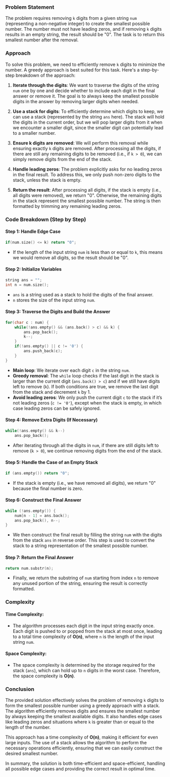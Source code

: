 ### Problem Statement

The problem requires removing `k` digits from a given string `num` (representing a non-negative integer) to create the smallest possible number. The number must not have leading zeros, and if removing `k` digits results in an empty string, the result should be "0". The task is to return this smallest number after the removal.

### Approach

To solve this problem, we need to efficiently remove `k` digits to minimize the number. A greedy approach is best suited for this task. Here's a step-by-step breakdown of the approach:

1. **Iterate through the digits**:
   We want to traverse the digits of the string `num` one by one and decide whether to include each digit in the final answer or remove it. The goal is to always keep the smallest possible digits in the answer by removing larger digits when needed.

2. **Use a stack for digits**:
   To efficiently determine which digits to keep, we can use a stack (represented by the string `ans` here). The stack will hold the digits in the current order, but we will pop larger digits from it when we encounter a smaller digit, since the smaller digit can potentially lead to a smaller number.

3. **Ensure k digits are removed**:
   We will perform this removal while ensuring exactly `k` digits are removed. After processing all the digits, if there are still any remaining digits to be removed (i.e., if `k > 0`), we can simply remove digits from the end of the stack.

4. **Handle leading zeros**:
   The problem explicitly asks for no leading zeros in the final result. To address this, we only push non-zero digits to the stack, unless the stack is empty.

5. **Return the result**:
   After processing all digits, if the stack is empty (i.e., all digits were removed), we return "0". Otherwise, the remaining digits in the stack represent the smallest possible number. The string is then formatted by trimming any remaining leading zeros.

### Code Breakdown (Step by Step)

#### Step 1: Handle Edge Case

```cpp
if(num.size() <= k) return "0";
```

- If the length of the input string `num` is less than or equal to `k`, this means we would remove all digits, so the result should be "0".

#### Step 2: Initialize Variables

```cpp
string ans = "";
int n = num.size();
```

- `ans` is a string used as a stack to hold the digits of the final answer.
- `n` stores the size of the input string `num`.

#### Step 3: Traverse the Digits and Build the Answer

```cpp
for(char c : num) {
    while(!ans.empty() && (ans.back() > c) && k) {
        ans.pop_back();
        k--;
    }
    if(!ans.empty() || c != '0') {
        ans.push_back(c);
    }
}
```

- **Main loop**: We iterate over each digit `c` in the string `num`.
- **Greedy removal**: The `while` loop checks if the last digit in the stack is larger than the current digit (`ans.back() > c`) and if we still have digits left to remove (`k`). If both conditions are true, we remove the last digit from the stack and decrement `k` by 1.
- **Avoid leading zeros**: We only push the current digit `c` to the stack if it’s not leading zeros (`c != '0'`), except when the stack is empty, in which case leading zeros can be safely ignored.

#### Step 4: Remove Extra Digits (If Necessary)

```cpp
while(!ans.empty() && k--)
    ans.pop_back();
```

- After iterating through all the digits in `num`, if there are still digits left to remove (`k > 0`), we continue removing digits from the end of the stack.

#### Step 5: Handle the Case of an Empty Stack

```cpp
if (ans.empty()) return "0";
```

- If the stack is empty (i.e., we have removed all digits), we return "0" because the final number is zero.

#### Step 6: Construct the Final Answer

```cpp
while (!ans.empty()) {
    num[n - 1] = ans.back();
    ans.pop_back(), n--;
}
```

- We then construct the final result by filling the string `num` with the digits from the stack `ans` in reverse order. This step is used to convert the stack to a string representation of the smallest possible number.

#### Step 7: Return the Final Answer

```cpp
return num.substr(n);
```

- Finally, we return the substring of `num` starting from index `n` to remove any unused portion of the string, ensuring the result is correctly formatted.

### Complexity

#### Time Complexity:

- The algorithm processes each digit in the input string exactly once. Each digit is pushed to or popped from the stack at most once, leading to a total time complexity of **O(n)**, where `n` is the length of the input string `num`.

#### Space Complexity:

- The space complexity is determined by the storage required for the stack (`ans`), which can hold up to `n` digits in the worst case. Therefore, the space complexity is **O(n)**.

### Conclusion

The provided solution effectively solves the problem of removing `k` digits to form the smallest possible number using a greedy approach with a stack. The algorithm efficiently removes digits and ensures the smallest number by always keeping the smallest available digits. It also handles edge cases like leading zeros and situations where `k` is greater than or equal to the length of the number.

This approach has a time complexity of **O(n)**, making it efficient for even large inputs. The use of a stack allows the algorithm to perform the necessary operations efficiently, ensuring that we can easily construct the desired smallest number. 

In summary, the solution is both time-efficient and space-efficient, handling all possible edge cases and providing the correct result in optimal time.